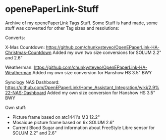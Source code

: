 # openePaperLink-Stuff

Archive of my openePaperLink Tags Stuff. Some Stuff is hand made, some stuff was converted for other Tag sizes and resolutions:

Converts:

X-Mas Countdown:
https://github.com/chunkysteveo/OpenEPaperLink-HA-Christmas-Countdown
Added my own two size conversions for SOLUM 2.2" and 2.6"

Weatherman:
https://github.com/chunkysteveo/OpenEPaperLink-HA-Weatherman
Added my own size conversion for Hanshow HS 3.5" BWY

Synology NAS Dashboard:
https://github.com/OpenEPaperLink/Home_Assistant_Integration/wiki/2.9%22-NAS-Dashboard
Added my own size conversion for Hanshow HS 3.5" BWY

Own stuff:

- Picture frame based on atc1441's M3 12.2"
- Mosaique picture frame based on 6x SOLUM 2.6"
- Current Blood Sugar and information about FreeStyle Libre sensor for SOLUM 2.2" and 2.6"